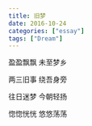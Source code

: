 ```yaml
---
title: 旧梦
date: 2016-10-24
categories: ["essay"]
tags: ["Dream"]
---
```

盈盈飘飘 未至梦乡

两三旧事 绕吾身旁

往日迷梦 今朝轻扬

惚惚恍恍 悠悠荡荡